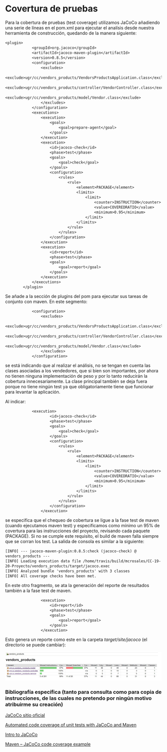 # Covertura de pruebas
Para la cobertura de pruebas (test coverage) utilizamos JaCoCo añadiendo una serie de líneas en el pom.xml para ejecutar el analísis desde nuestra herramienta de construcción, quedando de la manera siguiente:

    <plugin>
				<groupId>org.jacoco</groupId>
				<artifactId>jacoco-maven-plugin</artifactId>
				<version>0.8.5</version>
				<configuration>
					<excludes>
						<exclude>ugr/cc/vendors_products/VendorsProductsApplication.class</exclude>
						<exclude>ugr/cc/vendors_products/controller/VendorController.class</exclude>
						<exclude>ugr/cc/vendors_products/model/Vendor.class</exclude>
					</excludes>
				</configuration>
				<executions>
					<execution>
						<goals>
							<goal>prepare-agent</goal>
						</goals>
					</execution>
					<execution>
						<id>jacoco-check</id>
						<phase>test</phase>
						<goals>
							<goal>check</goal>
						</goals>
						<configuration>
							<rules>
								<rule>
									<element>PACKAGE</element>
									<limits>
										<limit>
											<counter>INSTRUCTION</counter>
											<value>COVEREDRATIO</value>
											<minimum>0.95</minimum>
										</limit>
									</limits>
								</rule>
							</rules>
						</configuration>
					</execution>
					<execution>
						<id>report</id>
						<phase>test</phase>
						<goals>
							<goal>report</goal>
						</goals>
					</execution>
				</executions>
			</plugin>


Se añade a la sección de plugins del pom para ejecutar sus tareas de conjunto con maven. En este segmento:

                <configuration>
					<excludes>
						<exclude>ugr/cc/vendors_products/VendorsProductsApplication.class</exclude>
						<exclude>ugr/cc/vendors_products/controller/VendorController.class</exclude>
						<exclude>ugr/cc/vendors_products/model/Vendor.class</exclude>
					</excludes>
				</configuration>

se está indicando que al realizar el análisis, no se tengan en cuenta las clases asociadas a los vendedores, que si bien son importantes, por ahora no tienen ninguna implementación de peso y por lo tanto reducirán la cobertura innecesariamente. La clase principal también se deja fuera porque no tiene ningún test ya que obligatoriamente tiene que funcionar para levantar la aplicación.

Al indicar:

                <execution>
						<id>jacoco-check</id>
						<phase>test</phase>
						<goals>
							<goal>check</goal>
						</goals>
						<configuration>
							<rules>
								<rule>
									<element>PACKAGE</element>
									<limits>
										<limit>
											<counter>INSTRUCTION</counter>
											<value>COVEREDRATIO</value>
											<minimum>0.95</minimum>
										</limit>
									</limits>
								</rule>
							</rules>
						</configuration>
					</execution>

 se especifica que el chequeo de cobertura se ligue a la fase test de maven (cuando ejecutamos maven test) y especificamos como mínimo un 95% de covertura para las instrucciones del proyecto, revisando cada paquete (PACKAGE). Si no se cumple este requisito, el build de maven falla siempre que se corran los test. La salida de consola es similar a la siguiente:

 	[INFO] --- jacoco-maven-plugin:0.8.5:check (jacoco-check) @ vendors_products ---
	[INFO] Loading execution data file /home/travis/build/mcrosales/CC-19-20-Proyecto/vendors_products/target/jacoco.exec
	[INFO] Analyzed bundle 'vendors_products' with 3 classes
	[INFO] All coverage checks have been met.

En este otro fragmento, se ata la generación del reporte de resultados también a la fase test de maven.

                    <execution>
						<id>report</id>
						<phase>test</phase>
						<goals>
							<goal>report</goal>
						</goals>
					</execution>

Esto genera un reporte como este en la carpeta *target/site/jacoco* (el directorio se puede cambiar):

![](img\coverage.jpg)


### Bibliografía específica (tanto para consulta como para copia de instrucciones, de las cuales no pretendo por ningún motivo atribuirme su creación)

[JaCoCo sitio oficial](https://www.eclemma.org/jacoco/)

[Automated code coverage of unit tests with JaCoCo and Maven](https://automationrhapsody.com/automated-code-coverage-of-unit-tests-with-jacoco-and-maven/)

[Intro to JaCoCo](https://www.baeldung.com/jacoco)

[Maven – JaCoCo code coverage example](https://mkyong.com/maven/maven-jacoco-code-coverage-example/)